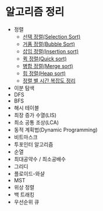# 알고리즘 정리

- 정렬
    - [선택 정렬(Selection Sort)](https://github.com/DaEunShim/Algorithm-Solution/blob/master/Algorithm/selection_sort.md)
    - [거품 정렬(Bubble Sort)](https://github.com/DaEunShim/Algorithm-Solution/blob/master/Algorithm/bubble_sort.md)
    - [삽입 정렬(Insertion sort)](https://github.com/DaEunShim/Algorithm-Solution/blob/master/Algorithm/insertion_sort.md)
    - [퀵 정렬(Quick sort)](https://github.com/DaEunShim/Algorithm-Solution/blob/master/Algorithm/quick_sort.md)
    - [병합 정렬(Merge sort)](https://github.com/DaEunShim/Algorithm-Solution/blob/master/Algorithm/merge_sort.md)
    - [힙 정렬(Heap sort)](https://github.com/DaEunShim/Algorithm-Solution/blob/master/Algorithm/heap_sort.md)
    - [정렬 별 시간 복잡도 정리](https://github.com/DaEunShim/Algorithm-Solution/blob/master/Algorithm/sort_time_complexity.md)
- 이분 탐색
- DFS
- BFS
- 해시 테이블
- 최장 증가 수열(LIS)
- 최소 공통 조상(LCA)
- 동적 계획법(Dynamic Programming)
- 비트마스크
- 투포인터 알고리즘
- 순열
- 최대공약수 / 최소공배수
- 그리디
- 플로이드-와샬
- MST
- 위상 정렬
- 백 트래킹
- 우선순위 큐
